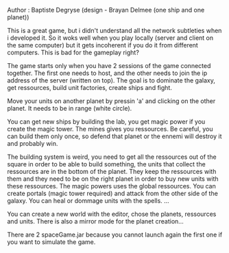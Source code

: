 Author : Baptiste Degryse (design - Brayan Delmee (one ship and one planet))

This is a great game, but i didn't understand all the network subtleties when i developed it.
So it woks well when you play locally (server and client on the same computer) but it gets
incoherent if you do it from different computers. This is bad for the gameplay right?

The game starts only when you have 2 sessions of the game connected together. The first one
needs to host, and the other needs to join the ip address of the server (written on top).
The goal is to dominate the galaxy, get ressources, build unit factories, create ships and fight.

Move your units on another planet by pressin 'a' and clicking on the other planet. It needs to be in range (white circle).

You can get new ships by building the lab, you get magic power if you create the magic tower.
The mines gives you ressources.
Be careful, you can build them only once, so defend that planet or the ennemi will destroy it and probably win.

The building system is weird, you need to get all the ressources out of the square in order
to be able to build something, the units that collect the ressources are in the bottom of the planet.
They keep the ressources with them and they need to be on the right planet in order to buy new units with these ressources.
The magic powers uses the global ressources.
You can create portals (magic tower required) and attack from the other side of the galaxy.
You can heal or dommage units with the spells.
...

You can create a new world with the editor, chose the planets, ressources and units.
There is also a mirror mode for the planet creation...

There are 2 spaceGame.jar because you cannot launch again the first one if you want to simulate the game.
